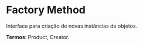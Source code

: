
# Factory Method

Interface para criação de novas instâncias de objetos.

**Termos**: Product, Creator.


